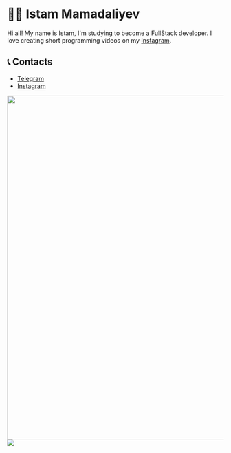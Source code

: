 # 👨‍💻 Istam Mamadaliyev

Hi all! My name is Istam, I'm studying to become a FullStack developer. I love creating short programming videos on my [Instagram](https://www.instagram.com/istam_ake/).


## 📞 Contacts

* [Telegram](https://t.me/Istam_contact)
* [Instagram](https://www.instagram.com/istam_ake/)


<a href="https://github.com/Istam0808">
    <img width=800 src="https://github-profile-trophy.vercel.app/?username=Istam0808&theme=gruvbox&no-frame=true"/>
  </a>


<img align="center" src="https://github-readme-stats.vercel.app/api/top-langs/?username=Istam0808&layout=compact&theme=cobalt&hide_border=true" />